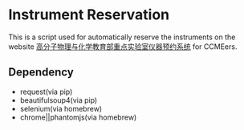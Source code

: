 # Instrument Reservation 
This is a script used for automatically reserve the instruments on the
website [高分子物理与化学教育部重点实验室仪器预约系统](http://162.105.27.251) for CCMEers.

## Dependency
- request(via pip)
- beautifulsoup4(via pip)
- selenium(via homebrew)
- chrome||phantomjs(via homebrew)
